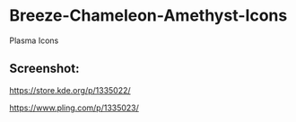 # Breeze-Chameleon-Amethyst-Icons
Plasma Icons

Screenshot:
-----------
https://store.kde.org/p/1335022/

https://www.pling.com/p/1335023/
